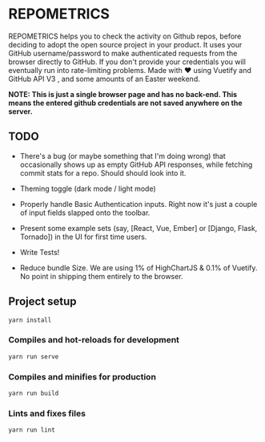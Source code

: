 # REPOMETRICS  

REPOMETRICS helps you to check the activity on Github repos, before deciding to adopt the open source project in your product.
It uses your GitHub username/password to make authenticated requests from the browser directly to GitHub. If you don't provide your credentials you will eventually run into rate-limiting problems. Made with ❤ using Vuetify and GitHub API V3 , and some amounts of an Easter weekend.

**NOTE: This is just a single browser page and has no back-end. This means the entered github credentials are not saved anywhere on the server.**

## TODO

- There's a bug (or maybe something that I'm doing wrong) that occasionally shows up as empty GitHub API responses, while fetching commit stats for a repo. Should should look into it.

- Theming toggle (dark mode / light mode)

- Properly handle Basic Authentication inputs. Right now it's just a couple of input fields slapped onto the toolbar. 

- Present some example sets (say, [React, Vue, Ember] or [Django, Flask, Tornado]) in the UI for first time users.

- Write Tests!

- Reduce bundle Size. We are using 1% of HighChartJS & 0.1% of Vuetify. No point in shipping them entirely to the browser.

## Project setup
```
yarn install
```

### Compiles and hot-reloads for development
```
yarn run serve
```

### Compiles and minifies for production
```
yarn run build
```

### Lints and fixes files
```
yarn run lint
```

